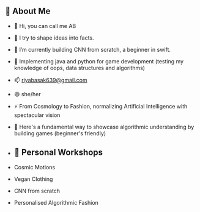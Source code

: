
## 🐝 About Me
- 👋 Hi, you can call me AB 
- 👀 I try to shape ideas into facts. 
- 🌱 I’m currently building CNN from scratch, a beginner in swift.
- 🦚 Implementing java and python for game development (testing my knowledge of oops, data structures and algorithms) 
- 📫 riyabasak639@gmail.com 
- 😄 she/her
- ⚡ From Cosmology to Fashion, normalizing Artificial Intelligence with spectacular vision 
- 🪸 Here's a fundamental way to showcase algorithmic understanding by building games (beginner's friendly)


- ## 🔨 Personal Workshops

- Cosmic Motions 
- Vegan Clothing 
- CNN from scratch 
- Personalised Algorithmic Fashion 
